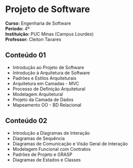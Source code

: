 # Projeto de Software

**Curso:** Engenharia de Software  
**Período:** 4º  
**Instituição:** PUC Minas (Campus Lourdes)  
**Professor:** Cleiton Tavares 


## Conteúdo 01 ##

- Introdução ao Projeto de Software 
- Introdução à Arquitetura de Software
- Padrões e Estilos Arquiteturais
- Arquitetura em Camadas - MVC
- Processo de Definição Arquitetural
- Modelagem Arquitetural
- Projeto da Camada de Dados
- Mapeamento OO - BD Relacional

## Conteúdo 02 ##
- Introdução a Diagramas de Interação
- Diagramas de Sequência
- Diagramas de Comunicação e Visão Geral de Interação
- Modelagem Funcional com Contratos
- Padrões de Projeto e GRASP
- Diagramas de Estados e Classes



